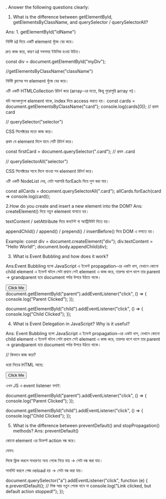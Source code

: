 . Answer the following questions clearly:

1. What is the difference between getElementById, getElementsByClassName, and querySelector / querySelectorAll?

Ans: 1. getElementById("idName")

নির্দিষ্ট id দিয়ে একটি element খুঁজে বের করে।

দ্রুত কাজ করে, কারণ id সবসময় ইউনিক হওয়া উচিত।

const div = document.getElementById("myDiv");

//getElementsByClassName("className")

নির্দিষ্ট ক্লাসের সব element খুঁজে বের করে।

এটি একটি HTMLCollection রিটার্ন করে (array-এর মতো, কিন্তু পুরোপুরি array না)।

যদি অনেকগুলো element থাকে, index দিয়ে access করতে হয়।
const cards = document.getElementsByClassName("card");
console.log(cards[0]); // প্রথম card


// querySelector("selector")

CSS সিলেক্টরের মতো কাজ করে।

প্রথম যে element মিলে যাবে সেটি রিটার্ন করে।

const firstCard = document.querySelector(".card"); // প্রথম .card

// querySelectorAll("selector")

CSS সিলেক্টরের সাথে মিলে যাওয়া সব element রিটার্ন করে।

এটি একটি NodeList দেয়, যেটা সরাসরি forEach দিয়ে লুপ করা যায়।

const allCards = document.querySelectorAll(".card");
allCards.forEach(card => console.log(card));



2.How do you create and insert a new element into the DOM?
Ans: createElement() দিয়ে নতুন element বানাতে হয়।

textContent / setAttribute দিয়ে কনটেন্ট বা অ্যাট্রিবিউট দিতে হয়।

appendChild() / append() / prepend() / insertBefore() দিয়ে DOM এ বসাতে হয়।

Example:
const div = document.createElement("div"); 
div.textContent = "Hello World!";
document.body.appendChild(div);

3. What is Event Bubbling and how does it work?

Ans:Event Bubbling হলো JavaScript এ ইভেন্ট propagation-এর একটা ধাপ, যেখানে কোনো child element এ ইভেন্ট ঘটলে সেটা প্রথমে সেই element এ কাজ করে, তারপর ধাপে ধাপে তার parent → grandparent হয়ে document পর্যন্ত উপরে উঠতে থাকে।
<div id="parent">
  <button id="child">Click Me</button>
</div>
document.getElementById("parent").addEventListener("click", () => {
  console.log("Parent Clicked");
});

document.getElementById("child").addEventListener("click", () => {
  console.log("Child Clicked");
});


4. What is Event Delegation in JavaScript? Why is it useful?

Ans:
Event Bubbling হলো JavaScript এ ইভেন্ট propagation-এর একটা ধাপ, যেখানে কোনো child element এ ইভেন্ট ঘটলে সেটা প্রথমে সেই element এ কাজ করে, তারপর ধাপে ধাপে তার parent → grandparent হয়ে document পর্যন্ত উপরে উঠতে থাকে।

// কিভাবে কাজ করে?

ধরো নিচের HTML আছে:

<div id="parent">
  <button id="child">Click Me</button>
</div>


এখন JS এ event listener বসাই:

document.getElementById("parent").addEventListener("click", () => {
  console.log("Parent Clicked");
});

document.getElementById("child").addEventListener("click", () => {
  console.log("Child Clicked");
});

5. What is the difference between preventDefault() and stopPropagation() methods?
Ans: preventDefault()

কোনো element এর ডিফল্ট action বন্ধ করে।

যেমন:

<a> লিঙ্কে ক্লিক করলে সাধারণত অন্য পেজে নিয়ে যায় → সেটা বন্ধ করা যায়।

<form> সাবমিট করলে পেজ reload হয় → সেটা বন্ধ করা যায়।

document.querySelector("a").addEventListener("click", function (e) {
  e.preventDefault(); // লিঙ্ক আর নতুন পেজে যাবে না
  console.log("Link clicked, but default action stopped!");
});